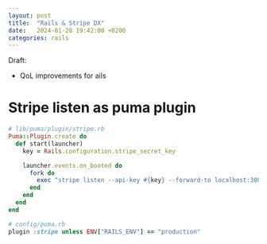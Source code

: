 ```yaml
---
layout: post
title:  "Rails & Stripe DX"
date:   2024-01-28 19:42:00 +0200
categories: rails
---
```


Draft:
- QoL improvements for ails

# Stripe listen as puma plugin

```ruby
# lib/puma/plugin/stripe.rb
Puma::Plugin.create do
  def start(launcher)
    key = Rails.configuration.stripe_secret_key

    launcher.events.on_booted do
      fork do
        exec "stripe listen --api-key #{key} --forward-to localhost:3000/stripe_event"
      end
    end
  end
end

# config/puma.rb
plugin :stripe unless ENV["RAILS_ENV"] == "production"
```

